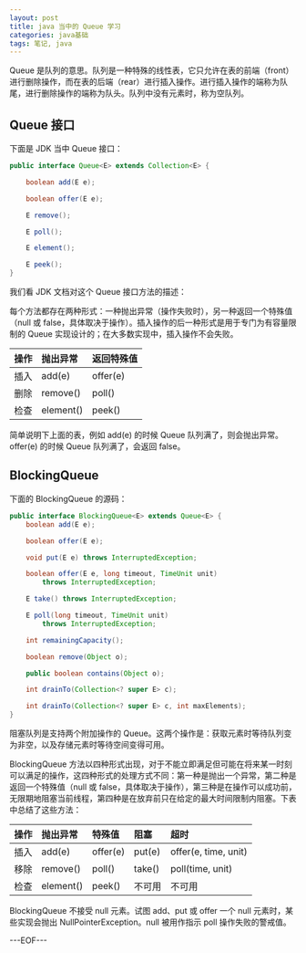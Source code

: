 ```yaml
---
layout: post
title: java 当中的 Queue 学习
categories: java基础
tags: 笔记, java
---
```


Queue 是队列的意思。队列是一种特殊的线性表，它只允许在表的前端（front）进行删除操作，而在表的后端（rear）进行插入操作。进行插入操作的端称为队尾，进行删除操作的端称为队头。队列中没有元素时，称为空队列。

## Queue 接口

下面是 JDK 当中 Queue 接口：

```java
public interface Queue<E> extends Collection<E> {

    boolean add(E e);

    boolean offer(E e);

    E remove();

    E poll();

    E element();

    E peek();
}
```

我们看 JDK 文档对这个 Queue 接口方法的描述：

每个方法都存在两种形式：一种抛出异常（操作失败时），另一种返回一个特殊值（null 或 false，具体取决于操作）。插入操作的后一种形式是用于专门为有容量限制的 Queue 实现设计的；在大多数实现中，插入操作不会失败。

操作|抛出异常|返回特殊值
:--|:--|:--
插入|add(e)|offer(e)
删除|remove()|poll()
检查|element()|peek()

简单说明下上面的表，例如 add(e) 的时候 Queue 队列满了，则会抛出异常。offer(e) 的时候 Queue 队列满了，会返回 false。

## BlockingQueue

下面的 BlockingQueue 的源码：

```java
public interface BlockingQueue<E> extends Queue<E> {
    boolean add(E e);

    boolean offer(E e);

    void put(E e) throws InterruptedException;

    boolean offer(E e, long timeout, TimeUnit unit)
        throws InterruptedException;

    E take() throws InterruptedException;

    E poll(long timeout, TimeUnit unit)
        throws InterruptedException;

    int remainingCapacity();

    boolean remove(Object o);

    public boolean contains(Object o);

    int drainTo(Collection<? super E> c);

    int drainTo(Collection<? super E> c, int maxElements);
}
```

阻塞队列是支持两个附加操作的 Queue。这两个操作是：获取元素时等待队列变为非空，以及存储元素时等待空间变得可用。

BlockingQueue 方法以四种形式出现，对于不能立即满足但可能在将来某一时刻可以满足的操作，这四种形式的处理方式不同：第一种是抛出一个异常，第二种是返回一个特殊值（null 或 false，具体取决于操作），第三种是在操作可以成功前，无限期地阻塞当前线程，第四种是在放弃前只在给定的最大时间限制内阻塞。下表中总结了这些方法：

操作|抛出异常|特殊值|阻塞|超时
:--|:--|:--|:--|:--
插入|add(e)|offer(e)|put(e)|offer(e, time, unit)
移除|	remove()|	poll()|	take()|	poll(time, unit)
检查|	element()|	peek()|	不可用|	不可用

BlockingQueue 不接受 null 元素。试图 add、put 或 offer 一个 null 元素时，某些实现会抛出 NullPointerException。null 被用作指示 poll 操作失败的警戒值。

---EOF---